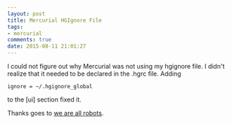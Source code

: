 ```yaml
---
layout: post
title: Mercurial HGIgnore File
tags: 
- mercurial
comments: true
date: 2015-08-11 21:01:27
---
```


I could not figure out why Mercurial was not using my hgignore file. I didn't realize that it needed to be declared in the .hgrc file. Adding

`ignore = ~/.hgignore_global`

to the [ui] section fixed it.

Thanks goes to [we are all robots](http://prototypef.tumblr.com/post/1185499766/mercurial-global-ignore-pattern-its-awesome).


